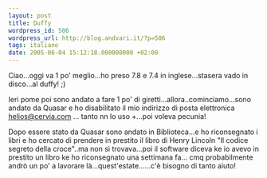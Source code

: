 ```yaml
---
layout: post
title: Duffy
wordpress_id: 506
wordpress_url: http://blog.andvari.it/?p=506
tags: italiano
date: 2005-06-04 15:12:18.000000000 +02:00
---
```

Ciao...oggi va 1 po' meglio...ho preso 7.8 e 7.4 in inglese...stasera vado in disco...al duffy! ;)

Ieri pome poi sono andato a fare 1 po' di giretti...allora..cominciamo...sono andato da Quasar e ho disabilitato il mio indirizzo di posta elettronica helios@cervia.com  ... tanto nn lo uso +...poi voleva pecunia!

Dopo essere stato da Quasar sono andato in Biblioteca...e ho riconsegnato i libri e ho cercato di prendere in prestito il libro di Henry Lincoln "Il codice segreto della croce"..ma non si trovava...poi il software diceva ke io avevo in prestito un libro ke ho riconsegnato una settimana fa... cmq probabilmente andrò un po' a lavorare là...quest'estate......c'è bisogno di tanto aiuto!
